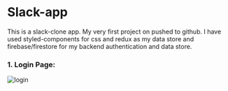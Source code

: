 # Slack-app
  This is a slack-clone app. My very first project on pushed to github.
  I have used styled-components for css and redux as my data store and firebase/firestore for my backend authentication and data store.

### 1. Login Page:
![login](https://user-images.githubusercontent.com/76589507/114580354-677cde80-9c9c-11eb-8ba9-d96b6c1ea4b6.PNG)
